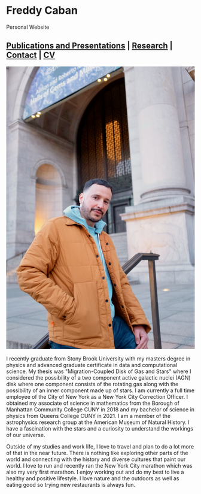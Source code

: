 # Freddy Caban
Personal Website

## [Publications and Presentations](https://frcaban.github.io/about) | [Research](https://frcaban.github.io/Research) | [Contact](https://frcaban.github.io/Contact) | [CV](./FreddyCabanCVUpdated.pdf)
![alt text](AMNHLight2.png)


I recently graduate from Stony Brook University with my masters degree in physics and advanced graduate certificate in data and computational science. My thesis was "Migration-Coupled Disk of Gas and Stars" where I considered the possibility of a two component active galactic nuclei (AGN) disk where one component consists of the rotating gas along with the possibility of an inner component made up of stars. I am currently a full time employee of the City of New York as a New York City Correction Officer. I obtained my associate of science in mathematics from the Borough of Manhattan Community College CUNY in 2018 and my bachelor of science in physics from Queens College CUNY in 2021. I am a member of the astrophysics research group at the American Museum of Natural History. I have a fascination with the stars and a curiosity to understand the workings of our universe. 

Outside of my studies and work life, I love to travel and plan to do a lot more of that in the near future. There is nothing like exploring other parts of the world and connecting with the history and diverse cultures that paint our world. I love to run and recently ran the New York City marathon which was also my very first marathon. I enjoy working out and do my best to live a healthy and positive lifestyle. I love nature and the outdoors as well as eating good so trying new restaurants is always fun.




